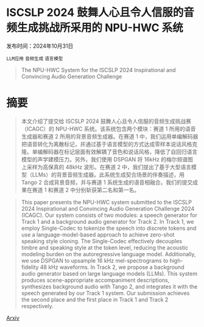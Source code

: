 # ISCSLP 2024 鼓舞人心且令人信服的音频生成挑战所采用的 NPU-HWC 系统

发布时间：2024年10月31日

`LLM应用` `音频生成` `语言模型`

> The NPU-HWC System for the ISCSLP 2024 Inspirational and Convincing Audio Generation Challenge

# 摘要

> 本文介绍了提交给 ISCSLP 2024 鼓舞人心且令人信服的音频生成挑战赛（ICAGC）的 NPU-HWC 系统。该系统包含两个模块：赛道 1 所用的语音生成器和赛道 2 所用的背景音频生成器。在赛道 1 中，我们运用单编解码器把语音转化为离散标记，并通过基于语言模型的方式达成零样本说话风格克隆。单编解码器在标记层面有效解耦了音色和说话风格，降低了自回归语言模型的声学建模压力。另外，我们使用 DSPGAN 将 16kHz 的梅尔频谱图上采样为高保真的 48kHz 波形。在赛道 2 中，我们提出了基于大型语言模型（LLMs）的背景音频生成器。此系统生成契合场景的伴奏描述，用 Tango 2 合成背景音频，并与赛道 1 系统生成的语音相融合。我们的提交成果在赛道 1 和赛道 2 中分别斩获第二名和第一名。

> This paper presents the NPU-HWC system submitted to the ISCSLP 2024 Inspirational and Convincing Audio Generation Challenge 2024 (ICAGC). Our system consists of two modules: a speech generator for Track 1 and a background audio generator for Track 2. In Track 1, we employ Single-Codec to tokenize the speech into discrete tokens and use a language-model-based approach to achieve zero-shot speaking style cloning. The Single-Codec effectively decouples timbre and speaking style at the token level, reducing the acoustic modeling burden on the autoregressive language model. Additionally, we use DSPGAN to upsample 16 kHz mel-spectrograms to high-fidelity 48 kHz waveforms. In Track 2, we propose a background audio generator based on large language models (LLMs). This system produces scene-appropriate accompaniment descriptions, synthesizes background audio with Tango 2, and integrates it with the speech generated by our Track 1 system. Our submission achieves the second place and the first place in Track 1 and Track 2 respectively.

[Arxiv](https://arxiv.org/abs/2410.23815)